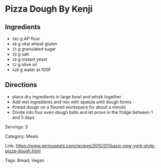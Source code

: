 # Pizza Dough By Kenji

## Ingredients

- `582` g AP flour
- `48` g vital wheat gluten
- `15` g granulated sugar
- `10` g salt
- `10` g instant yeast
- `32` g olive oil
- `420` g water at 100F

## Directions

- place dry ingredients in large bowl and whisk together
- Add wet ingredients and mix with spatula until dough forms
- Knead dough on a floured workspace for about a minute
- Divide into four even dough balls and let prove in the fridge between 1 and 5 days

Servings: 3

Category: Meals

Link: https://www.seriouseats.com/recipes/2012/07/basic-new-york-style-pizza-dough.html

Tags: Bread, Vegan

